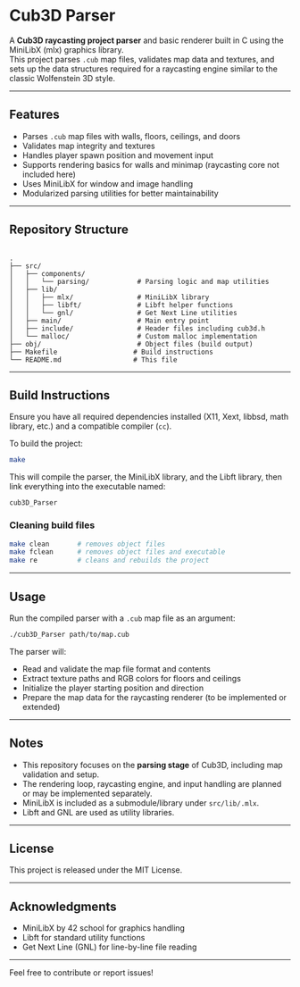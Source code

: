 # Cub3D Parser

A **Cub3D raycasting project parser** and basic renderer built in C using the MiniLibX (mlx) graphics library.  
This project parses `.cub` map files, validates map data and textures, and sets up the data structures required for a raycasting engine similar to the classic Wolfenstein 3D style.

---

## Features

- Parses `.cub` map files with walls, floors, ceilings, and doors
- Validates map integrity and textures
- Handles player spawn position and movement input
- Supports rendering basics for walls and minimap (raycasting core not included here)
- Uses MiniLibX for window and image handling
- Modularized parsing utilities for better maintainability

---

## Repository Structure

```

.
├── src/
│   ├── components/
│   │   └── parsing/            # Parsing logic and map utilities
│   ├── lib/
│   │   ├── mlx/                # MiniLibX library
│   │   ├── libft/              # Libft helper functions
│   │   └── gnl/                # Get Next Line utilities
│   ├── main/                   # Main entry point
│   ├── include/                # Header files including cub3d.h
│   └── malloc/                 # Custom malloc implementation
├── obj/                        # Object files (build output)
├── Makefile                   # Build instructions
└── README.md                  # This file

````

---

## Build Instructions

Ensure you have all required dependencies installed (X11, Xext, libbsd, math library, etc.) and a compatible compiler (`cc`).

To build the project:

```bash
make
````

This will compile the parser, the MiniLibX library, and the Libft library, then link everything into the executable named:

```
cub3D_Parser
```

### Cleaning build files

```bash
make clean       # removes object files
make fclean      # removes object files and executable
make re          # cleans and rebuilds the project
```

---

## Usage

Run the compiled parser with a `.cub` map file as an argument:

```bash
./cub3D_Parser path/to/map.cub
```

The parser will:

* Read and validate the map file format and contents
* Extract texture paths and RGB colors for floors and ceilings
* Initialize the player starting position and direction
* Prepare the map data for the raycasting renderer (to be implemented or extended)

---

## Notes

* This repository focuses on the **parsing stage** of Cub3D, including map validation and setup.
* The rendering loop, raycasting engine, and input handling are planned or may be implemented separately.
* MiniLibX is included as a submodule/library under `src/lib/.mlx`.
* Libft and GNL are used as utility libraries.

---

## License

This project is released under the MIT License.

---

## Acknowledgments

* MiniLibX by 42 school for graphics handling
* Libft for standard utility functions
* Get Next Line (GNL) for line-by-line file reading

---

Feel free to contribute or report issues!
